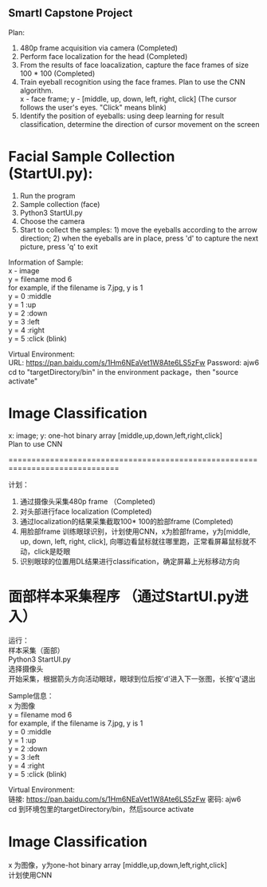 ## SmartI Capstone Project

Plan:<br>
  1. 480p frame acquisition via camera (Completed)<br>
  2. Perform face localization for the head (Completed)<br>
  3. From the results of face loacalization, capture the face frames of size 100 * 100 (Completed)<br>
  4. Train eyeball recognition using the face frames. Plan to use the CNN algorithm.<br>
     x - face frame; y - [middle, up, down, left, right, click] (The cursor follows the user's eyes. "Click" means blink)<br>
  5. Identify the position of eyeballs: using deep learning for result classification, determine the direction of cursor movement on the screen<br>

# Facial Sample Collection (StartUI.py):
  1. Run the program<br>
  2. Sample collection (face)<br>
  3. Python3 StartUI.py<br>
  4. Choose the camera<br>
  5. Start to collect the samples: 1) move the eyeballs according to the arrow direction; 2) when the eyeballs are in place, press 'd' to capture the next picture, press 'q' to exit<br>

Information of Sample:<br>
  x - image<br>
  y = filename mod 6<br>
  for example, if the filename is 7.jpg, y is 1<br>
  y = 0 :middle<br>
  y = 1 :up<br>
  y = 2 :down<br>
  y = 3 :left<br>
  y = 4 :right<br>
  y = 5 :click (blink)<br>

Virtual Environment:<br>
  URL: https://pan.baidu.com/s/1Hm6NEaVet1W8Ate6LS5zFw Password: ajw6<br>
  cd to "targetDirectory/bin" in the environment package，then "source activate"<br>

# Image Classification
  x: image; y: one-hot binary array [middle,up,down,left,right,click]<br>
  Plan to use CNN<br>

==============================================================================

计划：
1. 通过摄像头采集480p frame （Completed)<br>
2. 对头部进行face localization (Completed)<br>
3. 通过localization的结果采集截取100* 100的脸部frame (Completed)<br>
4. 用脸部frame 训练眼球识别，计划使用CNN，x为脸部frame，y为[middle, up, down, left, right, click], 向哪边看鼠标就往哪里跑，正常看屏幕鼠标就不动，click是眨眼<br>
5. 识别眼球的位置用DL结果进行classification，确定屏幕上光标移动方向<br>

# 面部样本采集程序 （通过StartUI.py进入）
运行：<br>
样本采集（面部）<br>
Python3 StartUI.py<br>
选择摄像头<br>
开始采集，根据箭头方向活动眼球，眼球到位后按'd'进入下一张图，长按'q'退出<br>

Sample信息：<br>
x 为图像 <br>
y = filename mod 6 <br>
for example, if the filename is 7.jpg, y is 1<br>
y = 0 :middle<br>
y = 1 :up<br>
y = 2 :down<br>
y = 3 :left<br>
y = 4 :right<br>
y = 5 :click (blink)<br>

Virtual Environment:<br>
链接: https://pan.baidu.com/s/1Hm6NEaVet1W8Ate6LS5zFw 密码: ajw6 <br>
cd 到环境包里的targetDirectory/bin，然后source activate <br>

# Image Classification
x 为图像，y为one-hot binary array [middle,up,down,left,right,click] <br>
计划使用CNN <br>

